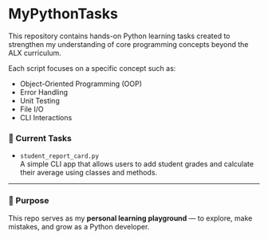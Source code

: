 # MyPythonTasks

This repository contains hands-on Python learning tasks created to strengthen my understanding of core programming concepts beyond the ALX curriculum.

Each script focuses on a specific concept such as:

- Object-Oriented Programming (OOP)
- Error Handling
- Unit Testing
- File I/O
- CLI Interactions

### 📂 Current Tasks

- `student_report_card.py`  
  A simple CLI app that allows users to add student grades and calculate their average using classes and methods.

---

### 🚀 Purpose

This repo serves as my **personal learning playground** — to explore, make mistakes, and grow as a Python developer.

